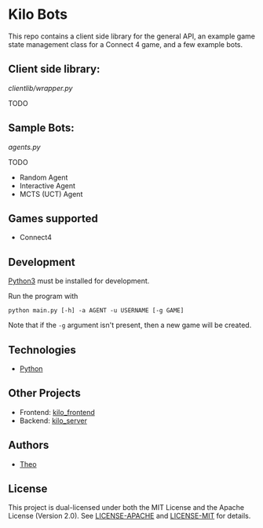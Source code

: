 # Kilo Bots
This repo contains a client side library for the general API,
an example game state management class for a Connect 4 game, and 
a few example bots.

## Client side library: 
_clientlib/wrapper.py_

TODO

## Sample Bots: 
_agents.py_

TODO

- Random Agent
- Interactive Agent
- MCTS (UCT) Agent

## Games supported
- Connect4

## Development

[Python3](https://www.python.org/) must be installed for development.

Run the program with
```shell
python main.py [-h] -a AGENT -u USERNAME [-g GAME]
```
Note that if the `-g` argument isn't present, then a new game will be created.

## Technologies
- [Python](https://www.python.org/)

## Other Projects
- Frontend: [kilo_frontend](https://github.com/TeamKilo/kilo_frontend)
- Backend: [kilo_server](https://github.com/TeamKilo/kilo_server)

## Authors
- [Theo](https://github.com/MilkFansHelloWorld)

## License
This project is dual-licensed under both the MIT License and the Apache License (Version 2.0). See [LICENSE-APACHE](./LICENSE-APACHE) and [LICENSE-MIT](./LICENSE-MIT) for details.